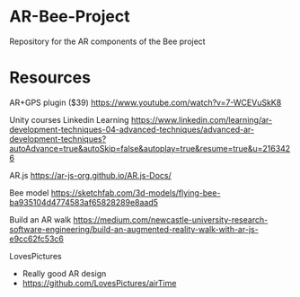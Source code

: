 # AR-Bee-Project
Repository for the AR components of the Bee project 

# Resources
AR+GPS plugin ($39) https://www.youtube.com/watch?v=7-WCEVuSkK8

Unity courses
Linkedin Learning https://www.linkedin.com/learning/ar-development-techniques-04-advanced-techniques/advanced-ar-development-techniques?autoAdvance=true&autoSkip=false&autoplay=true&resume=true&u=2163426

AR.js
https://ar-js-org.github.io/AR.js-Docs/

Bee model
https://sketchfab.com/3d-models/flying-bee-ba935104d4774583af65828289e8aad5

Build an AR walk
https://medium.com/newcastle-university-research-software-engineering/build-an-augmented-reality-walk-with-ar-js-e9cc62fc53c6

LovesPictures
- Really good AR design
- https://github.com/LovesPictures/airTime

